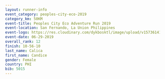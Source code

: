 ```yaml
---
layout: runner-info 
event_category: peoples-city-eco-2019 
category_km: 50KM 
event-title: Peoples City Eco Adventure Run 2019 
event-location: San Fernando, La Union Philippines 
event-logo: https://res.cloudinary.com/dykbosktl/image/upload/v1573614176/Logo/event_logo_01_bvtsnv.jpg 
event-date: 06-29-2019 
overall_rank: 12
finish: 10-56-10
last_name: Calica
first_name: Candice
gender: Female
country: PHI
bib: 5015
---
```

